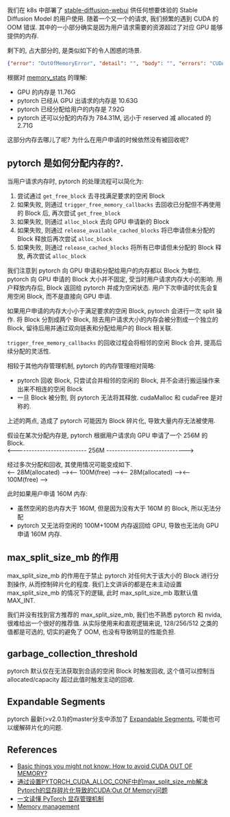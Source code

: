 我们在 k8s 中部署了 [stable-diffusion-webui](https://github.com/AUTOMATIC1111/stable-diffusion-webui)
供任何想要体验的 Stable Diffusion Model 的用户使用.
随着一个又一个的请求, 我们频繁的遇到 CUDA 的 OOM 错误.
其中的一小部分确实是因为用户请求需要的资源超过了对应 GPU 能够提供的内存.

剩下的, 占大部分的, 是类似如下的令人困惑的场景.
```json
{"error": "OutOfMemoryError", "detail": "", "body": "", "errors": "CUDA out of memory. Tried to allocate 1024.00 MiB (GPU 0; 11.76 GiB total capacity; 7.92 GiB already allocated; 784.31 MiB free; 10.63 GiB reserved in total by PyTorch) If reserved memory is >> allocated memory try setting max_split_size_mb to avoid fragmentation.  See documentation for Memory Management and PYTORCH_CUDA_ALLOC_CONF"}
```
根据对 [memory_stats](https://pytorch.org/docs/stable/generated/torch.cuda.memory_stats.html#torch.cuda.memory_stats) 的理解:
- GPU 的内存是 11.76G
- pytorch 已经从 GPU 出请求的内存是 10.63G
- pytorch 已经分配给用户的内存是 7.92G
- pytorch 还可以分配的内存为 784.31M, 远小于 reserved 减 allocated 的 2.71G

这部分内存去哪儿了呢? 为什么在用户申请的时候依然没有被回收呢?

## pytorch 是如何分配内存的?.
当用户请求内存时, pytorch 的处理流程可以简化为:
1. 尝试通过 `get_free_block` 去寻找满足要求的空闲 Block
2. 如果失败, 则通过 `trigger_free_memory_callbacks` 去回收已分配但不再使用的 Block 后, 再次尝试 `get_free_block`
3. 如果失败, 则通过 `alloc_block` 去向 GPU 申请新的 Block
4. 如果失败, 则通过 `release_available_cached_blocks` 将已申请但未分配的 Block 释放后再次尝试 `alloc_block`
5. 如果失败, 则通过 `release_cached_blocks` 将所有已申请但未分配的 Block 释放, 再次尝试 `alloc_block`

我们注意到 pytorch 向 GPU 申请和分配给用户的内存都以 Block 为单位.
pytorch 向 GPU 申请的 Block 大小并不固定, 受当时用户请求内存大小的影响.
用户释放内存后, Block 返回给 pytorch 并成为空闲状态.
用户下次申请时优先会复用空闲 Block, 而不是直接向 GPU 申请.

如果用户申请的内存大小小于满足要求的空闲 Block, pytorch 会进行一次 split 操作.
将 Block 分割成两个 Block, 除去用户请求大小的内存会被分割成一个独立的 Block,
留待后用并通过双向链表和分配给用户的 Block 相关联.

`trigger_free_memory_callbacks` 的回收过程会将相邻的空闲 Block 合并, 提高后续分配的灵活性.

相较于其他内存管理机制, pytorch 的内存管理相对简略:
- pytorch 回收 Block, 只尝试合并相邻的空闲的 Block, 并不会进行搬运操作来出来不相连的空闲 Block
- 一旦 Block 被分割, 则 pytorch 无法将其释放. cudaMalloc 和 cudaFree 是对称的.

上述的两点, 造成了 pytorch 可能因为 Block 碎片化, 导致大量内存无法被使用.

假设在某次分配内存是, pytorch 根据用户请求向 GPU 申请了一个 256M 的 Block.\
<-------------------------- 256M ----------------------------->

经过多次分配和回收, 其使用情况可能变成如下.\
<-- 28M(allocated) --><-- 100M(free) --><-- 28M(allocated) --><-- 100M(free) -->

此时如果用户申请 160M 内存:
- 虽然空闲的总内存大于 160M, 但是因为没有大于 160M 的 Block, 所以无法分配
- pytorch 又无法将空闲的 100M+100M 内存返回给 GPU, 导致也无法向 GPU 申请 160M 内存.

## max_split_size_mb 的作用
max_split_size_mb 的作用在于禁止 pytorch 对任何大于该大小的 Block 进行分割操作, 从而控制碎片化的程度.
我们上文讲诉的都是在未主动设置 max_split_size_mb 的情况下的逻辑, 此时 max_split_size_mb 取默认值 MAX_INT.

我们并没有找到官方推荐的 max_split_size_mb, 我们也不熟悉 pytorch 和 nvida, 很难给出一个很好的推荐值.
从实际使用来和直观逻辑来说, 128/256/512 之类的值都是可选的, 切实的避免了 OOM, 也没有导致明显的性能负担.

## garbage_collection_threshold
pytorch 默认仅在无法获取到合适的空闲 Block 时触发回收,
这个值可以控制当 allocated/capacity 超过此值时触发主动的回收.

## Expandable Segments
pytorch 最新(>v2.0.1)的master分支中添加了 [Expandable Segments](https://github.com/pytorch/pytorch/blob/main/c10/cuda/CUDACachingAllocator.cpp#L267),
可能也可以缓解碎片化的问题.

## References
- [Basic things you might not know: How to avoid CUDA OUT OF MEMORY?](https://civitai.com/articles/194/basic-things-you-might-not-know-how-to-avoid-cuda-out-of-memory)
- [通过设置PYTORCH_CUDA_ALLOC_CONF中的max_split_size_mb解决Pytorch的显存碎片化导致的CUDA:Out Of Memory问题](https://blog.csdn.net/MirageTanker/article/details/127998036)
- [一文读懂 PyTorch 显存管理机制](https://zhuanlan.zhihu.com/p/486360176)
- [Memory management](https://pytorch.org/docs/stable/notes/cuda.html#memory-management)
